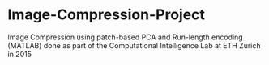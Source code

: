 # Image-Compression-Project
Image Compression using patch-based PCA and Run-length encoding (MATLAB) done as part of the Computational Intelligence Lab at ETH Zurich in 2015
